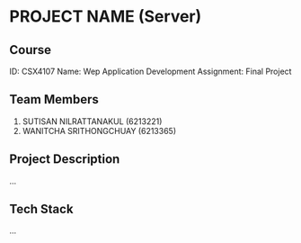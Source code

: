 # PROJECT NAME (Server)

## Course
ID: CSX4107
Name: Wep Application Development 
Assignment: Final Project

## Team Members
1. SUTISAN NILRATTANAKUL (6213221)
2. WANITCHA SRITHONGCHUAY (6213365)

## Project Description
...

## Tech Stack
...
